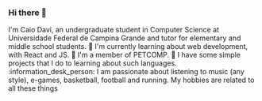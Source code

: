 ### Hi there 👋

<!--
**caiodavic/caiodavic** is a ✨ _special_ ✨ repository because its `README.md` (this file) appears on your GitHub profile.
--!>

I'm Caio Davi, an undergraduate student in Computer Science at Universidade Federal de Campina Grande and tutor for elementary and middle school students.

🔭 I'm currently learning about web development, with React and JS.

🌱 I'm a member of PETCOMP.

💬 I have some simple projects that I do to learning about such languages.

:information_desk_person: I am passionate about listening to music (any style), e-games, basketball, football and running. My hobbies are related to all these things
